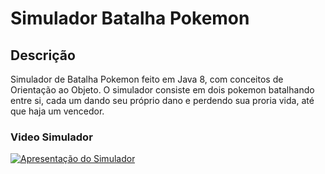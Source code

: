 # Simulador Batalha Pokemon
## Descrição
Simulador de Batalha Pokemon feito em Java 8, com conceitos de Orientação ao Objeto.
O simulador consiste em dois pokemon batalhando entre si, cada um dando seu próprio dano e perdendo sua proria vida, até que haja um vencedor.
### Video Simulador
[![Apresentação do Simulador](https://i.ytimg.com/vi/6c8x6sIt7Jk/hqdefault.jpg?sqp=-oaymwEjCPYBEIoBSFryq4qpAxUIARUAAAAAGAElAADIQj0AgKJDeAE=&rs=AOn4CLBaahJ3dkwIaV1bcFqTHrHLtaoQkw)](https://www.youtube.com/watch?v=6c8x6sIt7Jk)
